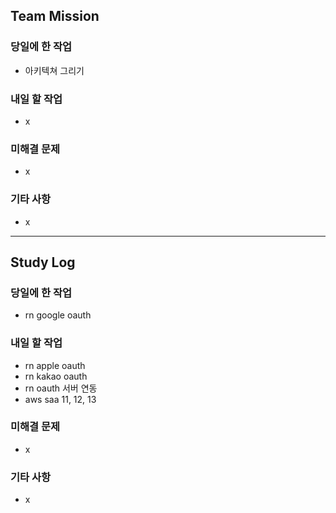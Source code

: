 ## Team Mission

### 당일에 한 작업
- 아키텍쳐 그리기

### 내일 할 작업
- x

### 미해결 문제
- x

### 기타 사항
- x

--------
## Study Log

### 당일에 한 작업
- rn google oauth

### 내일 할 작업
- rn apple oauth
- rn kakao oauth
- rn oauth 서버 연동
- aws saa 11, 12, 13

### 미해결 문제
- x

### 기타 사항
- x

